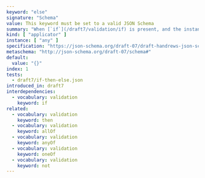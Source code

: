 ```yaml
---
keyword: "else"
signature: "Schema"
value: This keyword must be set to a valid JSON Schema
summary: "When [`if`](/draft7/validation/if) is present, and the instance fails to validate against its subschema, then validation succeeds if the instance successfully validates against this keyword's subschema."
kind: [ "applicator" ]
instance: [ "any" ]
specification: "https://json-schema.org/draft-07/draft-handrews-json-schema-validation-01#rfc.section.6.6.3"
metaschema: "http://json-schema.org/draft-07/schema#"
default:
  value: "{}"
index: 1
tests:
  - draft7/if-then-else.json
introduced_in: draft7
interdependencies:
  - vocabulary: validation
    keyword: if
related:
  - vocabulary: validation
    keyword: then
  - vocabulary: validation
    keyword: allOf
  - vocabulary: validation
    keyword: anyOf
  - vocabulary: validation
    keyword: oneOf
  - vocabulary: validation
    keyword: not
---
```

